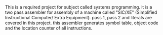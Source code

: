 This is a required project for subject called systems programming.
it is a two pass assembler for assembly of a machine called "SIC/XE" (Simplified Instructional Computer/ Extra Equipment).
pass 1, pass 2 and literals are covered in this project.
this assembler generates symbol table, object code and the location counter of all instructions.
